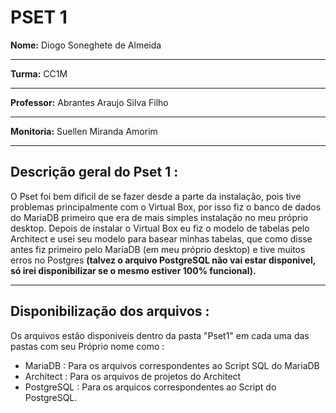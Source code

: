 # PSET 1

**Nome:** Diogo Soneghete de Almeida
***
**Turma:** CC1M
***
**Professor:** Abrantes Araujo Silva Filho
***
**Monitoria:** Suellen Miranda Amorim
***
## Descrição geral do Pset 1 :
O Pset foi bem dificil de se fazer desde a parte da instalação, pois tive problemas principalmente com o Virtual Box, por isso fiz o banco de dados do MariaDB primeiro que era de mais simples instalação no meu próprio desktop.
Depois de instalar o Virtual Box eu fiz o modelo de tabelas pelo Architect e usei seu modelo para basear minhas tabelas, que como disse antes fiz primeiro pelo MariaDB (em meu próprio desktop) e tive muitos erros no Postgres **(talvez o arquivo PostgreSQL não vai estar disponivel, só irei disponibilizar se o mesmo estiver 100% funcional).**
***


## Disponibilização dos arquivos :
Os arquivos estão disponiveis dentro da pasta "Pset1" em cada uma das pastas com seu Próprio nome como :
* MariaDB : Para os arquivos correspondentes ao Script SQL do MariaDB
* Architect : Para os arquivos de projetos do Architect
* PostgreSQL : Para os arquicos correspondentes ao Script do PostgreSQL.

